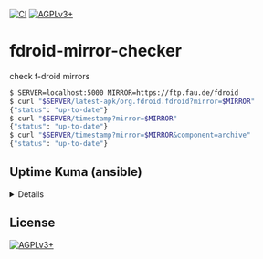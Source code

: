 <!-- SPDX-FileCopyrightText: 2023 FC Stegerman <flx@obfusk.net> -->
<!-- SPDX-License-Identifier: AGPL-3.0-or-later -->

[![CI](https://github.com/obfusk/fdroid-mirror-checker/workflows/CI/badge.svg)](https://github.com/obfusk/fdroid-mirror-checker/actions?query=workflow%3ACI)
[![AGPLv3+](https://img.shields.io/badge/license-AGPLv3+-blue.svg)](https://www.gnu.org/licenses/agpl-3.0.html)

# fdroid-mirror-checker

check f-droid mirrors

```sh
$ SERVER=localhost:5000 MIRROR=https://ftp.fau.de/fdroid
$ curl "$SERVER/latest-apk/org.fdroid.fdroid?mirror=$MIRROR"
{"status": "up-to-date"}
$ curl "$SERVER/timestamp?mirror=$MIRROR"
{"status": "up-to-date"}
$ curl "$SERVER/timestamp?mirror=$MIRROR&component=archive"
{"status": "up-to-date"}
```

## Uptime Kuma (ansible)

<details>

```yaml
- name: "apt: ensure required packages are installed"
  ansible.builtin.apt:
    install_recommends: no
    name: "{{ item }}"
  with_items:
    - gunicorn
    - python3-flask
    - python3-requests
    - python3-socks

- name: "git: clone fdroid-mirror-checker"
  ansible.builtin.git:
    repo: https://github.com/obfusk/fdroid-mirror-checker.git
    dest: /opt/fdroid-mirror-checker
    version: <sha1>

- name: "symlink fdroid-mirror-checker.service"
  ansible.builtin.file:
    src: /opt/fdroid-mirror-checker/fdroid-mirror-checker.service
    dest: /etc/systemd/system/fdroid-mirror-checker.service
    owner: root
    group: root
    state: link

- name: "systemd: enable & start fdroid-mirror-checker"
  ansible.builtin.systemd:
    name: fdroid-mirror-checker
    state: started
    enabled: true
```

```yaml
- name: "monitor: ..."
  lucasheld.uptime_kuma.monitor:
    url: "http://host.docker.internal:8888/timestamp?mirror={{ item.base_url }}"
    type: "http"
    ...

- name: "monitor: ..."
  lucasheld.uptime_kuma.monitor:
    url: "http://host.docker.internal:8888/timestamp?mirror={{ item.base_url }}&component=archive"
    type: "http"
    ...

- name: "monitor: ..."
  lucasheld.uptime_kuma.monitor:
    url: "http://host.docker.internal:8888/latest-apk/{{ item.appid }}?mirror={{ item.base_url }}"
    type: "http"
    ...
```

</details>

## License

[![AGPLv3+](https://www.gnu.org/graphics/agplv3-155x51.png)](https://www.gnu.org/licenses/agpl-3.0.html)

<!-- vim: set tw=70 sw=2 sts=2 et fdm=marker : -->
